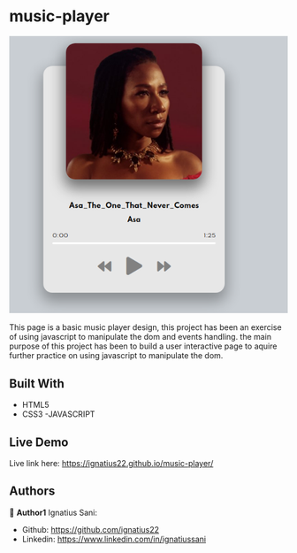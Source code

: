 # music-player


![](screenshot.png)

This page is a basic music player design, this project has been an exercise of using javascript to manipulate the dom and events handling. the main purpose of this project has been to build a user interactive page to aquire further practice on using javascript to manipulate the dom.

## Built With

- HTML5
- CSS3
-JAVASCRIPT


## Live Demo

Live link here: https://ignatius22.github.io/music-player/


## Authors

👤 **Author1**
Ignatius Sani:
- Github: https://github.com/ignatius22 
- Linkedin: https://www.linkedin.com/in/ignatiussani  
